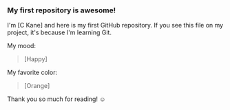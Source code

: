 ### My first repository is awesome!

I'm [C Kane] and here is my first GitHub repository.
If you see this file on my project, it's because I'm learning Git.

My mood:

> [Happy]

My favorite color:

> [Orange]

Thank you so much for reading! ☺